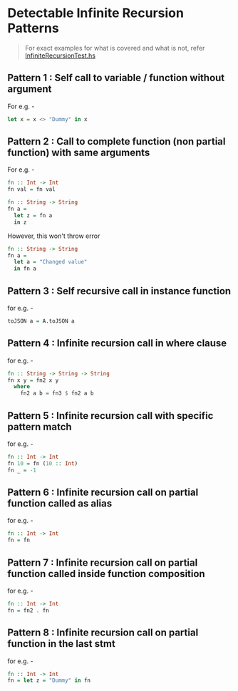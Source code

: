 # Detectable Infinite Recursion Patterns

> For exact examples for what is covered and what is not, refer [InfiniteRecursionTest.hs](./test/SubTests/InfiniteRecursionTest.hs)

## Pattern 1 : Self call to variable / function without argument
For e.g. - 
```haskell
let x = x <> "Dummy" in x
```

## Pattern 2 : Call to complete function (non partial function) with same arguments
For e.g. - 
```haskell
fn :: Int -> Int
fn val = fn val
```
```haskell
fn :: String -> String
fn a = 
  let z = fn a
  in z
```
However, this won't throw error
```haskell
fn :: String -> String
fn a = 
  let a = "Changed value"
  in fn a
```

## Pattern 3 : Self recursive call in instance function
for e.g. - 
```haskell
toJSON a = A.toJSON a
```

## Pattern 4 : Infinite recursion call in where clause
for e.g. - 
```haskell
fn :: String -> String -> String
fn x y = fn2 x y
  where 
    fn2 a b = fn3 $ fn2 a b
```

## Pattern 5 : Infinite recursion call with specific pattern match
for e.g. - 
```haskell
fn :: Int -> Int
fn 10 = fn (10 :: Int)
fn _ = -1
```

## Pattern 6 : Infinite recursion call on partial function called as alias
for e.g. - 
```haskell
fn :: Int -> Int
fn = fn
```

## Pattern 7 : Infinite recursion call on partial function called inside function composition
for e.g. - 
```haskell
fn :: Int -> Int
fn = fn2 . fn
```

## Pattern 8 : Infinite recursion call on partial function in the last stmt 
for e.g. - 
```haskell
fn :: Int -> Int
fn = let z = "Dummy" in fn
```